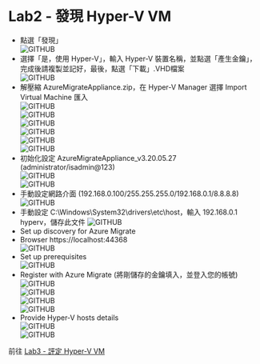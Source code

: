 # Lab2 - 發現 Hyper-V VM

- 點選「發現」<br>
![GITHUB](https://github.com/BrianHsing/Azure-Migrate/blob/master/hyper-v/image/discovery.PNG "discovery")
- 選擇「是，使用 Hyper-V」，輸入 Hyper-V 裝置名稱，並點選「產生金鑰」，完成後請複製並記好，最後，點選「下載」.VHD檔案<br>
![GITHUB](https://github.com/BrianHsing/Azure-Migrate/blob/master/hyper-v/image/selectHypervanddownload-update.PNG "selectHypervanddownload")<br>
- 解壓縮 AzureMigrateAppliance.zip，在 Hyper-V Manager 選擇 Import Virtual Machine 匯入<br>
![GITHUB](https://github.com/BrianHsing/Azure-Migrate/blob/master/hyper-v/image/importama1.PNG "importama1")<br>
![GITHUB](https://github.com/BrianHsing/Azure-Migrate/blob/master/hyper-v/image/importama2.PNG "importama2")<br>
![GITHUB](https://github.com/BrianHsing/Azure-Migrate/blob/master/hyper-v/image/importama3.PNG "importama3")<br>
![GITHUB](https://github.com/BrianHsing/Azure-Migrate/blob/master/hyper-v/image/importama4.PNG "importama4")<br>
![GITHUB](https://github.com/BrianHsing/Azure-Migrate/blob/master/hyper-v/image/importama5.PNG "importama5")<br>
![GITHUB](https://github.com/BrianHsing/Azure-Migrate/blob/master/hyper-v/image/completeimportama.PNG "completeimportama")<br>
- 初始化設定 AzureMigrateAppliance_v3.20.05.27 (administrator/isadmin@123)<br>
![GITHUB](https://github.com/BrianHsing/Azure-Migrate/blob/master/hyper-v/image/licenseTerms.PNG "licenseTerms")<br>
![GITHUB](https://github.com/BrianHsing/Azure-Migrate/blob/master/hyper-v/image/customizeSetting.PNG "customizeSetting")<br>
- 手動設定網路介面 (192.168.0.100/255.255.255.0/192.168.0.1/8.8.8.8)<br>
![GITHUB](https://github.com/BrianHsing/Azure-Migrate/blob/master/hyper-v/image/ama-networking-setting.PNG "ama-networking-setting")<br>
- 手動設定 C:\Windows\System32\drivers\etc\host，輸入 192.168.0.1 hyperv，儲存此文件
![GITHUB](https://github.com/BrianHsing/Azure-Migrate/blob/master/hyper-v/image/ama-dns-setting.PNG "ama-dns-setting")<br>
- Set up discovery for Azure Migrate<br>
- Browser https://localhost:44368<br>
![GITHUB](https://github.com/BrianHsing/Azure-Migrate/blob/master/hyper-v/image/settingweb2.png "settingweb2")<br>
- Set up prerequisites<br>
![GITHUB](https://github.com/BrianHsing/Azure-Migrate/blob/master/hyper-v/image/Setupprerequisites.png "Setupprerequisites")<br>
- Register with Azure Migrate (將剛儲存的金鑰填入，並登入您的帳號)<br>
![GITHUB](https://github.com/BrianHsing/Azure-Migrate/blob/master/hyper-v/image/registerwithazuremigrate.png "registerwithazuremigrate")<br>
![GITHUB](https://github.com/BrianHsing/Azure-Migrate/blob/master/hyper-v/image/registerwithazuremigrate2.png "registerwithazuremigrate2")<br>
![GITHUB](https://github.com/BrianHsing/Azure-Migrate/blob/master/hyper-v/image/registerwithazuremigrate3.png "registerwithazuremigrate3")<br>
![GITHUB](https://github.com/BrianHsing/Azure-Migrate/blob/master/hyper-v/image/registerwithazuremigrate4.png "registerwithazuremigrate4")<br>
- Provide Hyper-V hosts details<br>
![GITHUB](https://github.com/BrianHsing/Azure-Migrate/blob/master/hyper-v/image/managecredentials.png "managecredentials")<br>
![GITHUB](https://github.com/BrianHsing/Azure-Migrate/blob/master/hyper-v/image/managecredentials2.png "managecredentials2")<br>

前往 [Lab3 - 評定 Hyper-V VM](https://github.com/BrianHsing/Azure-Migrate/blob/master/hyper-v/Lab3.md)<br>